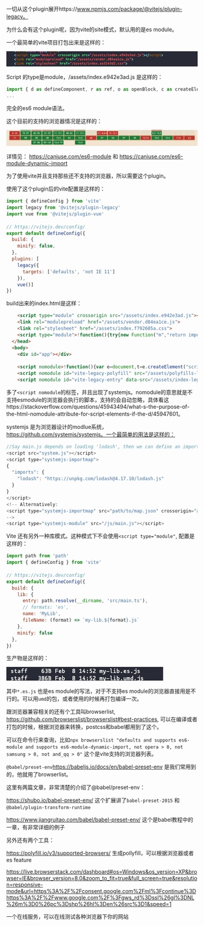 一切从这个plugin展开https://www.npmjs.com/package/@vitejs/plugin-legacy。

为什么会有这个plugin呢，因为vite的site模式，默认用的是es module。

一个最简单的vite项目打包出来是这样的：

![image-20220208161139232](./assets/image-20220208161139232.png)

Script 的type是module，/assets/index.e942e3ad.js 是这样的：

```javascript
import { d as defineComponent, r as ref, o as openBlock, c as createElementBlock, a as createBaseVNode, t as toDisplayString, F as Fragment, p as pushScopeId, b as popScopeId, e as createTextVNode, f as creat    eVNode, g as createApp } from "./vendor.d84ea1ce.js";
...
```

完全的es6 module语法。

这个目前的支持的浏览器情况是这样的：

![image-20220208160730466](./assets/image-20220208160730466.png)

详情见： https://caniuse.com/es6-module 和 https://caniuse.com/es6-module-dynamic-import

为了使用vite并且支持那些还不支持的浏览器，所以需要这个plugin。

使用了这个plugin后的vite配置是这样的：

```js
import { defineConfig } from 'vite'
import legacy from '@vitejs/plugin-legacy'
import vue from '@vitejs/plugin-vue'

// https://vitejs.dev/config/
export default defineConfig({
  build: {
    minify: false,
  },
  plugins: [
    legacy({
      targets: ['defaults', 'not IE 11']
    }),
    vue()]
})
```

build出来的index.html是这样：

```html
    <script type="module" crossorigin src="/assets/index.e942e3ad.js"></script>
    <link rel="modulepreload" href="/assets/vendor.d84ea1ce.js">
    <link rel="stylesheet" href="/assets/index.f792605a.css">
    <script type="module">!function(){try{new Function("m","return import(m)")}catch(o){console.warn("vite: loading legacy build because dynamic import is unsupported, syntax error above should be ignored");var e=document.getElementById("vite-legacy-polyfill"),n=document.createElement("script");n.src=e.src,n.onload=function(){System.import(document.getElementById('vite-legacy-entry').getAttribute('data-src'))},document.body.appendChild(n)}}();</script>
  </head>
  <body>
    <div id="app"></div>
    
    <script nomodule>!function(){var e=document,t=e.createElement("script");if(!("noModule"in t)&&"onbeforeload"in t){var n=!1;e.addEventListener("beforeload",(function(e){if(e.target===t)n=!0;else if(!e.target.hasAttribute("nomodule")||!n)return;e.preventDefault()}),!0),t.type="module",t.src=".",e.head.appendChild(t),t.remove()}}();</script>
    <script nomodule id="vite-legacy-polyfill" src="/assets/polyfills-legacy.55f99b09.js"></script>
    <script nomodule id="vite-legacy-entry" data-src="/assets/index-legacy.4d564f29.js">System.import(document.getElementById('vite-legacy-entry').getAttribute('data-src'))</script>

```



多了`<script nomodule`的标签，并且出现了systemjs。nomodule的意思就是不支持esmodule的浏览器会执行的脚本，支持的会自动忽略，具体看这https://stackoverflow.com/questions/45943494/what-s-the-purpose-of-the-html-nomodule-attribute-for-script-elements-if-the-d/45947601。

systemjs 是为浏览器设计的modlue系统，https://github.com/systemjs/systemjs。一个最简单的用法是这样的：

```js
//Say main.js depends on loading 'lodash', then we can define an import map:
<script src="system.js"></script>
<script type="systemjs-importmap">
{
  "imports": {
    "lodash": "https://unpkg.com/lodash@4.17.10/lodash.js"
  }
}
</script>
<!-- Alternatively:
<script type="systemjs-importmap" src="path/to/map.json" crossorigin="anonymous"></script>
-->
<script type="systemjs-module" src="/js/main.js"></script>
```



Vite 还有另外一种库模式。这种模式下不会使用`<script type="module"`, 配置是这样的：

```js
import path from 'path'
import { defineConfig } from 'vite'

// https://vitejs.dev/config/
export default defineConfig({
  build: {
    lib: {
      entry: path.resolve(__dirname, 'src/main.ts'),
      // formats: 'es',
      name: 'MyLib',
      fileName: (format) => `my-lib.${format}.js`
    },
    minify: false
  },
})
```

生产物是这样的：

![image-20220208162349735](./assets/image-20220208162349735.png)



其中`*.es.js` 也是es module的写法，对于不支持es module的浏览器直接用是不行的。可以用`umd`的包，或者使用的时候再打包编译一次。

跟浏览器兼容相关的还有个工具叫browserlist, https://github.com/browserslist/browserslist#best-practices, 可以在编译或者打包的时候，根据浏览器来转换，postcss和babel都用到了这个。

可以在命令行来查询，比如` npx browserslist "defaults and supports es6-module and supports es6-module-dynamic-import, not opera > 0, not samsung > 0, not and_qq > 0" ` 这个是vite支持的浏览器列表。

`@babel/preset-env`https://babeljs.io/docs/en/babel-preset-env 是我们常用到的，他就用了browserlist。

这里有两篇文章，非常清楚的介绍了@babel/preset-env：

https://shubo.io/babel-preset-env/ 这个扩展讲了`babel-preset-2015` 和 `@babel/plugin-transform-runtime` 

https://www.jiangruitao.com/babel/babel-preset-env/ 这个是babel教程中的一章，有非常详细的例子



另外还有两个工具：

https://polyfill.io/v3/supported-browsers/ 生成pollyfill，可以根据浏览器或者es feature

https://live.browserstack.com/dashboard#os=Windows&os_version=XP&browser=IE&browser_version=8.0&zoom_to_fit=true&full_screen=true&resolution=responsive-mode&url=https%3A%2F%2Fconsent.google.com%2Fml%3Fcontinue%3Dhttps%3A%2F%2Fwww.google.com%2F%3Fgws_rd%3Dssl%26gl%3DNL%26m%3D0%26pc%3Dshp%26hl%3Den%26src%3D1&speed=1

一个在线服务，可以在线测试各种浏览器下你的网站







































